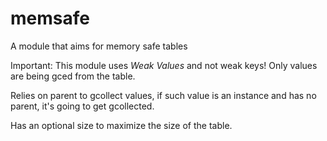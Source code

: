 # memsafe
A module that aims for memory safe tables

Important: This module uses *Weak Values* and not weak keys! Only values are being gced from the table.

Relies on parent to gcollect values, if such value is an instance and has no parent, it's going to get gcollected.

Has an optional size to maximize the size of the table.